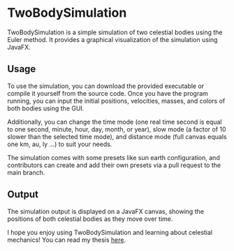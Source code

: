 # TwoBodySimulation
TwoBodySimulation is a simple simulation of two celestial bodies using the Euler method.
It provides a graphical visualization of the simulation using JavaFX.

## Usage
To use the simulation, you can download the provided executable or compile it yourself
from the source code. Once you have the program running, you can input the initial positions,
velocities, masses, and colors of both bodies using the GUI.

Additionally, you can change the time mode (one real time second is equal to one second, 
minute, hour, day, month, or year), slow mode (a factor of 10 slower than the selected time mode), 
and distance mode (full canvas equals one km, au, ly ...) to suit your needs.

The simulation comes with some presets like sun earth configuration, and contributors can create and add their
own presets via a pull request to the main branch.

## Output
The simulation output is displayed on a JavaFX canvas, showing the positions of both 
celestial bodies as they move over time.

I hope you enjoy using TwoBodySimulation and learning about celestial mechanics!
You can read my thesis [here](https://squidxtv.me/Facharbeit__Two_Body_problem.pdf).
